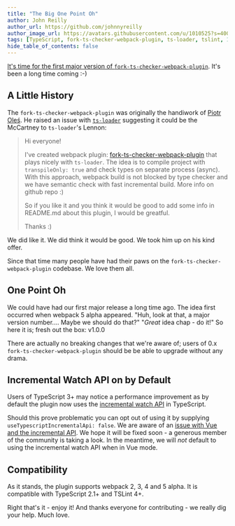 ```yaml
---
title: "The Big One Point Oh"
author: John Reilly
author_url: https://github.com/johnnyreilly
author_image_url: https://avatars.githubusercontent.com/u/1010525?s=400&u=294033082cfecf8ad1645b4290e362583b33094a&v=4
tags: [TypeScript, fork-ts-checker-webpack-plugin, ts-loader, tslint, 1.0.0, Webpack]
hide_table_of_contents: false
---
```

[It's time for the first major version of `fork-ts-checker-webpack-plugin`](<https://github.com/Realytics/fork-ts-checker-webpack-plugin/releases/tag/v1.0.0>). It's been a long time coming :-)

## A Little History

The `fork-ts-checker-webpack-plugin` was originally the handiwork of [Piotr Oleś](<https://github.com/piotr-oles>). He raised an issue with [`ts-loader`](<https://github.com/TypeStrong/ts-loader/issues/537>) suggesting it could be the McCartney to `ts-loader`'s Lennon:

> Hi everyone!
> 
> I've created webpack plugin: [fork-ts-checker-webpack-plugin](<https://github.com/Realytics/fork-ts-checker-webpack-plugin>) that plays nicely with `ts-loader`. The idea is to compile project with `transpileOnly: true` and check types on separate process (async). With this approach, webpack build is not blocked by type checker and we have semantic check with fast incremental build. More info on github repo :)
> 
> So if you like it and you think it would be good to add some info in README.md about this plugin, I would be greatful.
> 
> Thanks :)

We did like it. We did think it would be good. We took him up on his kind offer.

Since that time many people have had their paws on the `fork-ts-checker-webpack-plugin` codebase. We love them all.

## One Point Oh

We could have had our first major release a long time ago. The idea first occurred when webpack 5 alpha appeared. "Huh, look at that, a major version number.... Maybe we should do that?" "*Great* idea chap - do it!" So here it is; fresh out the box: v1.0.0

There are actually no breaking changes that we're aware of; users of 0.x `fork-ts-checker-webpack-plugin` should be be able to upgrade without any drama.

## Incremental Watch API on by Default

Users of TypeScript 3+ may notice a performance improvement as by default the plugin now uses the [incremental watch API](<https://github.com/Microsoft/TypeScript/pull/20234>) in TypeScript.

Should this prove problematic you can opt out of using it by supplying `useTypescriptIncrementalApi: false`. We are aware of an [issue with Vue and the incremental API](<https://github.com/Realytics/fork-ts-checker-webpack-plugin/issues/219>). We hope it will be fixed soon - a generous member of the community is taking a look. In the meantime, we will *not* default to using the incremental watch API when in Vue mode.

## Compatibility

As it stands, the plugin supports webpack 2, 3, 4 and 5 alpha. It is compatible with TypeScript 2.1+ and TSLint 4+.

Right that's it - enjoy it! And thanks everyone for contributing - we really dig your help. Much love.


